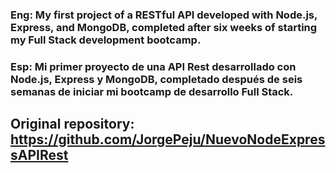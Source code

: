 ### Eng: My first project of a RESTful API developed with Node.js, Express, and MongoDB, completed after six weeks of starting my Full Stack development bootcamp.

### Esp: Mi primer proyecto de una API Rest desarrollado con Node.js, Express y MongoDB, completado después de seis semanas de iniciar mi bootcamp de desarrollo Full Stack.

## Original repository: https://github.com/JorgePeju/NuevoNodeExpressAPIRest 

